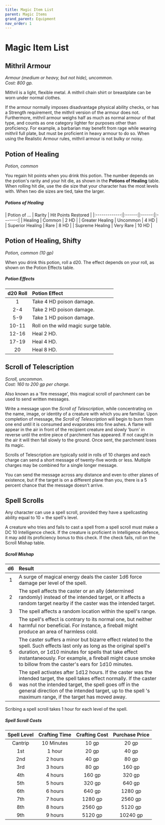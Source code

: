 ```yaml
---
title: Magic Item List
parent: Magic Items
grand_parent: Equipment
nav_order: 1
---
```


# Magic Item List

## Mithril Armour
*Armour (medium or heavy, but not hide), uncommon.<br>Cost: 800 gp.*

Mithril is a light, flexible metal. A mithril chain shirt or breastplate can be worn under normal clothes.

If the armour normally imposes disadvantage physical ability checks, or has a Strength requirement, the mithril version of the armour does not. Furthermore, mithril armour weighs half as much as normal armour of that type, and counts as one category lighter for purposes other than proficiency. For example, a barbarian may benefit from rage while wearing mithril full plate, but must be proficient in heavy armour to do so. When using the Realistic Armour rules, mithril armour is not bulky or noisy.

## Potion of Healing
*Potion, common*

You regain hit points when you drink this potion. The number depends on the potion's rarity and your hit die, as shown in the **Potions of Healing** table. When rolling hit die, use the die size that your character has the most levels with. When two die sizes are tied, take the larger.

##### Potions of Healing

| Potion of ... | Rarity | Hit Points Restored |
|:-------------:|:------:|:------:|:-------:|
| Healing | Common | 2 HD |
| Greater Healing | Uncommon | 4 HD |
| Superior Healing | Rare | 8 HD |
| Supreme Healing | Very Rare | 10 HD |

## Potion of Healing, Shifty
*Potion, common (10 gp)*

When you drink this potion, roll a d20. The effect depends on your roll, as shown on the Potion Effects table.

##### Potion Effects
| d20 Roll | Potion Effect |
|:--------:|:--------------|
| 1 | Take 4 HD poison damage. |
| 2-4 | Take 2 HD poison damage. |
| 5-9 | Take 1 HD poison damage. |
| 10-11 | Roll on the wild magic surge table. |
| 12-16 | Heal 2 HD. |
| 17-19 | Heal 4 HD. |
| 20 | Heal 8 HD. |

## Scroll of Telescription
*Scroll, uncommon.*<br>
*Cost: 160 to 200 gp per charge.*

Also known as a 'fire message', this magical scroll of parchment can be used to send written messages.

Write a message upon the *Scroll of Telescription*, while concentrating on the name, image, or identity of a creature with which you are familiar. Upon completion of message, the *Scroll of Telescription* will begin to burn from one end until it is consumed and evaporates into fine ashes. A flame will appear in the air in front of the recipient creature and slowly 'burn' in reverse until the entire piece of parchment has appeared. If not caught in the air it will then fall slowly to the ground. Once sent, the parchment loses its magic.

Scrolls of Telescription are typically sold in rolls of 10 charges and each charge can send a short message of twenty-five words or less. Multiple charges may be combined for a single longer message.

You can send the message across any distance and even to other planes of existence, but if the target is on a different plane than you, there is a 5 percent chance that the message doesn't arrive.

## Spell Scrolls
Any character can use a spell scroll, provided they have a spellcasting ability equal to 10 + the spell's level.

A creature who tries and fails to cast a spell from a spell scroll must make a DC 10 Intelligence check. If the creature is proficient in Intelligence defence, it may add its proficiency bonus to this check. If the check fails, roll on the Scroll Mishap table.

##### Scroll Mishap

| d6  | Result |
|:---:|:-------|
|  1  | A surge of magical energy deals the caster 1d6 force damage per level of the spell. |
|  2  | The spell affects the caster or an ally (determined randomly) instead of the intended target, or it affects a random target nearby if the caster was the intended target. |
|  3  | The spell affects a random location within the spell's range. |
|  4  | The spell's effect is contrary to its normal one, but neither harmful nor beneficial. For instance, a fireball might produce an area of harmless cold. |
|  5  | The caster suffers a minor but bizarre effect related to the spell. Such effects last only as long as the original spell's duration, or 1d10 minutes for spells that take effect instantaneously. For example, a fireball might cause smoke to billow from the caster's ears for 1d10 minutes. |
|  6  | The spell activates after 1d12 hours. If the caster was the intended target, the spell takes effect normally. If the caster was not the intended target, the spell goes off in the general direction of the intended target, up to the spell 's maximum range, if the target has moved away. |
Scribing a spell scroll takes 1 hour for each level of the spell.

##### Spell Scroll Costs

| Spell Level | Crafting Time | Crafting Cost | Purchase Price |
|:-----------:|:-------------:|:-------------:|:--------------:|
| Cantrip | 10 Minutes | 10 gp | 20 gp |
| 1st | 1 hour | 20 gp | 40 gp |
| 2nd | 2 hours | 40 gp | 80 gp |
| 3rd | 3 hours | 80 gp | 160 gp |
| 4th | 4 hours | 160 gp | 320 gp |
| 5th | 5 hours | 320 gp | 640 gp |
| 6th | 6 hours | 640 gp | 1280 gp |
| 7th | 7 hours | 1280 gp | 2560 gp |
| 8th | 8 hours | 2560 gp | 5120 gp |
| 9th | 9 hours | 5120 gp | 10240 gp |
